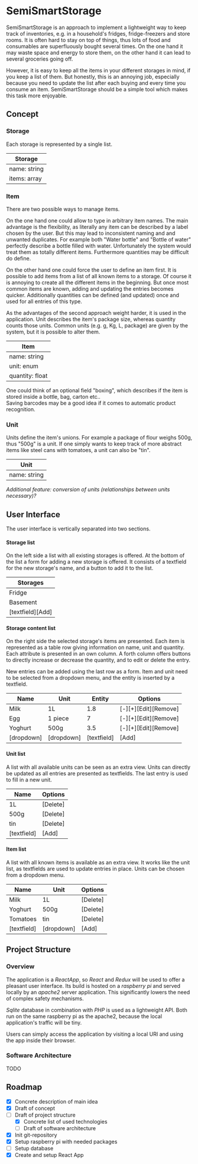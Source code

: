 # SemiSmartStorage
SemiSmartStorage is an approach to implement a lightweight way to keep track of inventories, e.g. in a household's fridges, fridge-freezers and store rooms.
It is often hard to stay on top of things, thus lots of food and consumables are superfluously bought several times.
On the one hand it may waste space and energy to store them, on the other hand it can lead to several groceries going off.

However, it is easy to keep all the items in your different storages in mind, if you keep a list of them.
But honestly, this is an annoying job, especially because you need to update the list after each buying and every time you consume an item.
SemiSmartStorage should be a simple tool which makes this task more enjoyable.

## Concept
### Storage
Each storage is represented by a single list.

Storage |
---|
name: string |
items: array |

### Item
There are two possible ways to manage items.

On the one hand one could allow to type in arbitrary item names.
The main advantage is the flexibility, as literally any item can be described by a label chosen by the user.
But this may lead to inconsistent naming and and unwanted duplicates.
For example both "Water bottle" and "Bottle of water" perfectly describe a bottle filled with water.
Unfortunately the system would treat them as totally different items.
Furthermore quantities may be difficult do define.

On the other hand one could force the user to define an item first.
It is possible to add items from a list of all known items to a storage.
Of course it is annoying to create all the different items in the beginning.
But once most common items are known, adding and updating the entries becomes quicker.
Additionally quantities can be defined (and updated) once and used for all entries of this type.

As the advantages of the second approach weight harder, it is used in the application.
Unit describes the item's package size, whereas quantity counts those units.
Common units (e.g. g, Kg, L, package) are given by the system, but it is possible to alter them.

Item |
---|
name: string |
unit: enum |
quantity: float |

One could think of an optional field "boxing", which describes if the item is stored inside a bottle, bag, carton etc.. \
Saving barcodes may be a good idea if it comes to automatic product recognition.

### Unit
Units define the item's unions.
For example a package of flour weighs 500g, thus "500g" is a unit.
If one simply wants to keep track of more abstract items like steel cans with tomatoes, a unit can also be "tin".

Unit |
---|
name: string |

_Additional feature: conversion of units (relationships between units necessary)?_

## User Interface
The user interface is vertically separated into two sections.

#### Storage list
On the left side a list with all existing storages is offered.
At the bottom of the list a form for adding a new storage is offered.
It consists of a textfield for the new storage's name, and a button to add it to the list.

Storages |
--- |
Fridge |
Basement |
[textfield][Add] |

#### Storage content list
On the right side the selected storage's items are presented.
Each item is represented as a table row giving information on name, unit and quantity.
Each attribute is presented in an own column.
A forth column offers buttons to directly increase or decrease the quantity, and to edit or delete the entry.

New entries can be added using the last row as a form.
Item and unit need to be selected from a dropdown menu, and the entity is inserted by a textfield.

Name | Unit | Entity | Options
--- | --- | --- | ---
Milk | 1L | 1.8 | [-][+][Edit][Remove]
Egg | 1 piece | 7 | [-][+][Edit][Remove]
Yoghurt | 500g | 3.5 | [-][+][Edit][Remove]
[dropdown] | [dropdown] | [textfield] | [Add]

#### Unit list
A list with all available units can be seen as an extra view.
Units can directly be updated as all entries are presented as textfields.
The last entry is used to fill in a new unit.

Name | Options
--- | ---
1L | [Delete]
500g | [Delete]
tin | [Delete]
[textfield] | [Add]

#### Item list
A list with all known items is available as an extra view.
It works like the unit list, as textfields are used to update entries in place.
Units can be chosen from a dropdown menu.

Name | Unit | Options
--- | --- | ---
Milk | 1L | [Delete]
Yoghurt | 500g | [Delete]
Tomatoes | tin | [Delete]
[textfield] | [dropdown] | [Add]

## Project Structure
### Overview
The application is a *ReactApp*, so *React* and *Redux* will be used to offer a pleasant user interface.
Its build is hosted on a *raspberry pi* and served locally by an *apache2* server application.
This significantly lowers the need of complex safety mechanisms.

*Sqlite* database in combination with *PHP* is used as a lightweight API.
Both run on the same raspberry pi as the apache2, because the local application's traffic will be tiny.

Users can simply access the application by visiting a local URI and using the app inside their browser.

### Software Architecture
TODO

## Roadmap
- [x] Concrete description of main idea
- [x] Draft of concept
- [ ] Draft of project structure
  - [x] Concrete list of used technologies
  - [ ] Draft of software architecture
- [x] Init git-repository
- [x] Setup raspberry pi with needed packages
- [ ] Setup database
- [x] Create and setup React App
